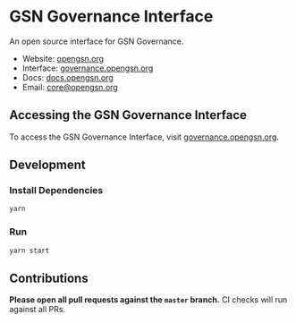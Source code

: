 # GSN Governance Interface

An open source interface for GSN Governance.

- Website: [opengsn.org](https://www.opengsn.org/)
- Interface: [governance.opengsn.org](https://governance.opengsn.org)
- Docs: [docs.opengsn.org](https://docs.opengsn.org/)
- Email: [core@opengsn.org](mailto:core@opengsn.org)

## Accessing the GSN Governance Interface

To access the GSN Governance Interface, visit [governance.opengsn.org](https://governance.opengsn.org).

## Development

### Install Dependencies

```bash
yarn
```

### Run

```bash
yarn start
```

## Contributions

**Please open all pull requests against the `master` branch.** 
CI checks will run against all PRs.
